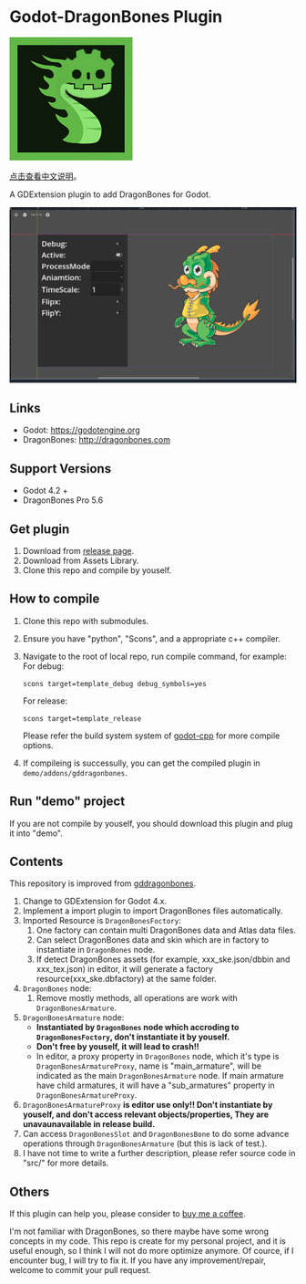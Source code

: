 # Godot-DragonBones Plugin

![image](demo/icon.png)

[点击查看中文说明](README.zh.md)。

A GDExtension plugin to add DragonBones for Godot.

![image](doc/1.PNG)

## Links

* Godot: <https://godotengine.org>
* DragonBones: <http://dragonbones.com>

## Support Versions

* Godot 4.2 +
* DragonBones Pro 5.6

## Get plugin

1. Download from [release page](https://github.com/Daylily-Zeleen/Godot-DragonBones/releases).
2. Download from Assets Library.
3. Clone this repo and compile by youself.

## How to compile

1. Clone this repo with submodules.
2. Ensure you have "python", "Scons", and a appropriate c++ compiler.
3. Navigate to the root of local repo, run compile command, for example:
   For debug:

   ```shell
   scons target=template_debug debug_symbols=yes
   ```

   For release:

   ```shell
   scons target=template_release
   ```

   Please refer the build system system of [godot-cpp](https://github.com/godotengine/godot-cpp.git) for more compile options.

4. If compileing is successully, you can get the compiled plugin in `demo/addons/gddragonbones`.

## Run "demo" project

If you are not compile by youself, you should download this plugin and plug it into "demo".

## Contents

This repository is improved from [gddragonbones](https://github.com/sanja-sa/gddragonbones).

1. Change to GDExtension for Godot 4.x.
2. Implement a import plugin to import DragonBones files automatically.
3. Imported Resource is `DragonBonesFoctory`:
   1. One factory can contain multi DragonBones data and Atlas data files.
   2. Can select DragonBones data and skin which are in factory to instantiate in `DragonBones` node.
   3. If detect DragonBones assets (for example, xxx_ske.json/dbbin and xxx_tex.json) in editor, it will generate a factory resource(xxx_ske.dbfactory) at the same folder.
4. `DragonBones` node:
   1. Remove mostly methods, all operations are work with `DragonBonesArmature`.
5. `DragonBonesArmature` node:
   * **Instantiated by `DragonBones` node which accroding to `DragonBonesFoctory`, don't instantiate it by youself.**
   * **Don't free by youself, it will lead to crash!!**
   * In editor, a proxy property in `DragonBones` node, which it's type is `DragonBonesArmatureProxy`, name is "main_armature", will be indicated as the main `DragonBonesArmature` node. If main armature have child armatures, it will have a "sub_armatures" property in `DragonBonesArmatureProxy`.
6. `DragonBonesArmatureProxy` **is editor use only!! Don't instantiate by youself, and don't access relevant objects/properties, They are unavaunavailable in release build.**
7. Can access `DragonBonesSlot` and `DragonBonesBone` to do some advance operations through `DragonBonesArmature` (but this is lack of test.).
8. I have not time to write a further description, please refer source code in "src/" for more details.

## Others

If this plugin can help you, please consider to [buy me a coffee](https://afdian.com/a/Daylily-Zeleen).

I'm not familiar with DragonBones, so there maybe have some wrong concepts in my code.
This repo is create for my personal project, and it is useful enough, so I think I will not do more optimize anymore.
Of cource, if I encounter bug, I will try to fix it.
If you have any improvement/repair, welcome to commit your pull request.
